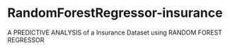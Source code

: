 # RandomForestRegressor-insurance
A PREDICTIVE ANALYSIS of a Insurance Dataset using RANDOM FOREST REGRESSOR
